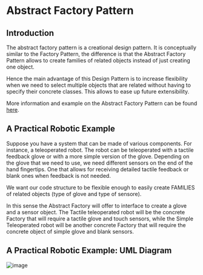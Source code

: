 # Abstract Factory Pattern

## Introduction
The abstract factory pattern is a creational design pattern.
It is conceptually similar to the Factory Pattern, the difference is that the Abstract Factory Pattern allows to create families of related objects instead of just creating one object.

Hence the main advantage of this Design Pattern is to increase flexibility when we need to select multiple objects that are related without having to specify their concrete classes. This allows to ease up future extensibility.

More information and example on the Abstract Factory Pattern can be found [here](https://refactoring.guru/design-patterns/abstract-factory).

## A Practical Robotic Example
Suppose you have a system that can be made of various components. For instance, a teleoperated robot. The robot can be teleoperated with a tactile feedback glove or with a more simple version of the glove.
Depending on the glove that we need to use, we need different sensors on the end of the hand fingertips. One that allows for receiving detailed tactile feedback or blank ones when feedback is not needed.

We want our code structure to be flexible enough to easily create FAMILIES of related objects (type of glove and type of sensore).

In this sense the Abstract Factory will offer to interface to create a glove and a sensor object. The Tactile teleoperated robot will be the concrete Factory that will require a tactile glove and touch sensors, while the Simple Teleoperated robot will be another concrete Factory that will require the concrete object of simple glove and blank sensors.

## A Practical Robotic Example: UML Diagram
![image](images/factory_pattern.png)
